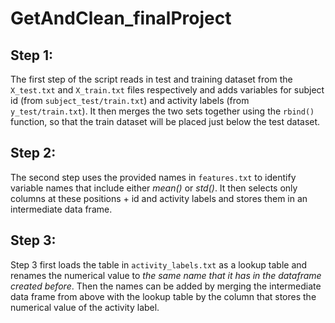 # GetAndClean_finalProject

## Step 1:

The first step of the script reads in test and training dataset from the
`X_test.txt` and `X_train.txt` files respectively and adds variables for
subject id (from `subject_test/train.txt`) and activity labels (from
`y_test/train.txt`). It then merges the two sets together using the `rbind()`
function, so that the train dataset will be placed just below the test dataset.

## Step 2:

The second step uses the provided names in `features.txt` to identify variable
names that include either *mean()* or *std()*. It then selects only columns at
these positions + id and activity labels and stores them in an intermediate
data frame.

## Step 3:

Step 3 first loads the table in `activity_labels.txt` as a lookup table and
renames the numerical value to *the same name that it has in the dataframe
created before*. Then the names can be added by merging the intermediate data
frame from above with the lookup table by the column that stores the numerical
value of the activity label.
